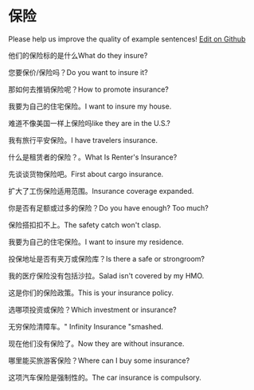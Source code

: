 # 保险

Please help us improve the quality of example sentences! [Edit on Github](https://github.com/jiyushe/jiyu-example-sentence-source/blob/main/chinese/baoxian.md)

<p><span class="chinese">他们的保险标的是什么</span><span class="english">What do they insure?</span></p>

<p><span class="chinese">您要保价/保险吗？</span><span class="english">Do you want to insure it?</span></p>

<p><span class="chinese">那如何去推销保险呢？</span><span class="english">How to promote insurance?</span></p>

<p><span class="chinese">我要为自己的住宅保险。</span><span class="english">I want to insure my house.</span></p>

<p><span class="chinese">难道不像美国一样上保险吗</span><span class="english">like they are in the U.S.?</span></p>

<p><span class="chinese">我有旅行平安保险。</span><span class="english">I have travelers insurance.</span></p>

<p><span class="chinese">什么是租赁者的保险？。</span><span class="english">What Is Renter's Insurance?</span></p>

<p><span class="chinese">先谈谈货物保险吧。</span><span class="english">First about cargo insurance.</span></p>

<p><span class="chinese">扩大了工伤保险适用范围。</span><span class="english">Insurance coverage expanded.</span></p>

<p><span class="chinese">你是否有足额或过多的保险？</span><span class="english">Do you have enough? Too much?</span></p>

<p><span class="chinese">保险搭扣扣不上。</span><span class="english">The safety catch won't clasp.</span></p>

<p><span class="chinese">我要为自己的住宅保险。</span><span class="english">I want to insure my residence.</span></p>

<p><span class="chinese">投保地址是否有夹万或保险库？</span><span class="english">Is there a safe or strongroom?</span></p>

<p><span class="chinese">我的医疗保险没有包括沙拉。</span><span class="english">Salad isn't covered by my HMO.</span></p>

<p><span class="chinese">这是你们的保险政策。</span><span class="english">This is your insurance policy.</span></p>

<p><span class="chinese">选哪项投资或保险？</span><span class="english">Which investment or insurance?</span></p>

<p><span class="chinese">无穷保险清障车。</span><span class="english">" Infinity Insurance "smashed.</span></p>

<p><span class="chinese">现在他们没有保险了。</span><span class="english">Now they are without insurance.</span></p>

<p><span class="chinese">哪里能买旅游客保险？</span><span class="english">Where can I buy some insurance?</span></p>

<p><span class="chinese">这项汽车保险是强制性的。</span><span class="english">The car insurance is compulsory.</span></p>

